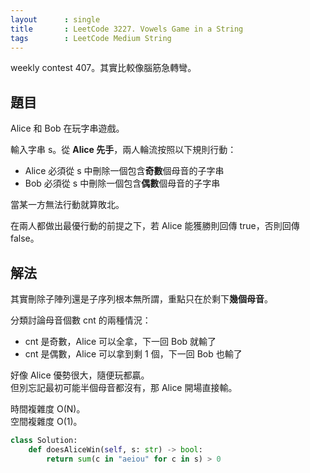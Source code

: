 ```yaml
---
layout      : single
title       : LeetCode 3227. Vowels Game in a String
tags        : LeetCode Medium String
---
```

weekly contest 407。其實比較像腦筋急轉彎。  

## 題目

Alice 和 Bob 在玩字串遊戲。  

輸入字串 s。從 **Alice 先手**，兩人輪流按照以下規則行動：  

- Alice 必須從 s 中刪除一個包含**奇數**個母音的子字串  
- Bob 必須從 s 中刪除一個包含**偶數**個母音的子字串  

當某一方無法行動就算敗北。  

在兩人都做出最優行動的前提之下，若 Alice 能獲勝則回傳 true，否則回傳 false。  

## 解法

其實刪除子陣列還是子序列根本無所謂，重點只在於剩下**幾個母音**。  

分類討論母音個數 cnt 的兩種情況：  

- cnt 是奇數，Alice 可以全拿，下一回 Bob 就輸了  
- cnt 是偶數，Alice 可以拿到剩 1 個，下一回 Bob 也輸了  

好像 Alice 優勢很大，隨便玩都贏。  
但別忘記最初可能半個母音都沒有，那 Alice 開場直接輸。  

時間複雜度 O(N)。  
空間複雜度 O(1)。  

```python
class Solution:
    def doesAliceWin(self, s: str) -> bool:
        return sum(c in "aeiou" for c in s) > 0
```
